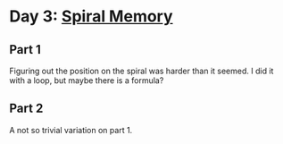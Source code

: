 # Day 3: [Spiral Memory](https://adventofcode.com/2017/day/3)

## Part 1

Figuring out the position on the spiral was harder than it seemed. I did it with a loop, but maybe there is a formula?

## Part 2

A not so trivial variation on part 1.